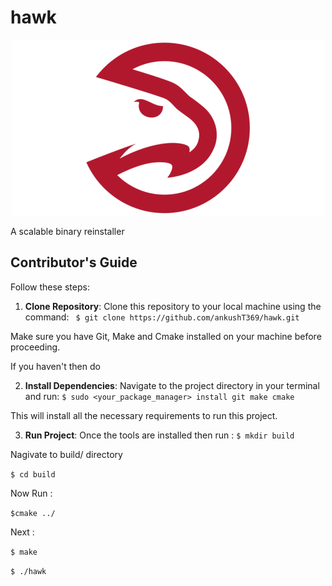 # hawk
<p align="center">
  <img src="https://github.com/ankushT369/hawk/blob/main/Docs/hawk-img5.png" alt="Example Image">
</p>

A scalable binary reinstaller


## Contributor's Guide

Follow these steps:

1. **Clone Repository**: Clone this repository to your local machine using the command: 
``` $ git clone https://github.com/ankushT369/hawk.git```

Make sure you have Git, Make and Cmake installed on your machine before proceeding.

If you haven't then do 

2. **Install Dependencies**: Navigate to the project directory in your terminal and run: 
```$ sudo <your_package_manager> install git make cmake```

This will install all the necessary requirements to run this project.

3. **Run Project**: Once the tools are installed then run :
```$ mkdir build ```

Nagivate to build/ directory

```$ cd build ```

Now Run : 

```$cmake ../```

Next :

```$ make```

```$ ./hawk```
